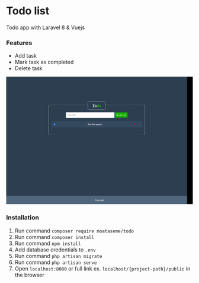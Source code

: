 # Todo list
Todo app with Laravel 8 & Vuejs

### Features
- Add task
- Mark task as completed
- Delete task

![Todo](screenshot.png)

### Installation

1. Run command `composer require moataseme/todo`
2. Run command `composer install`
3. Run command `npm install`
4. Add database credentials to `.env`
5. Run command `php artisan migrate`
6. Run command `php artisan serve`
7. Open `localhost:8080` or full link ex. `localhost/{project-path}/public` in the browser
